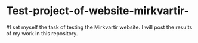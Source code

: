 # Test-project-of-website-mirkvartir-
#I set myself the task of testing the Mirkvartir website. I will post the results of my work in this repository.
